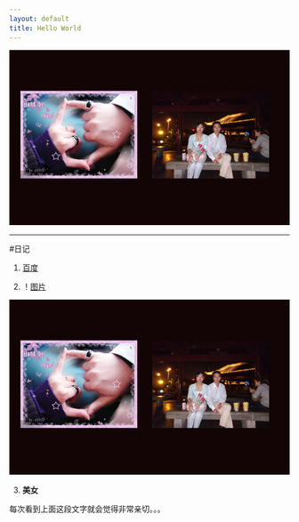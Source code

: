 ```yaml
--- 
layout: default 
title: Hello World 
---
```

<section role="banner"> 
<img src="img/banner.jpg" /> 
</section>




***

#日记

1.  [百度](http://baidu.com)

2.  ！[图片](../img/banner.jpg)


<section role="banner"> 
<img src="img/banner.jpg" /> 
</section>

3.  **美女**


每次看到上面这段文字就会觉得非常亲切。。。